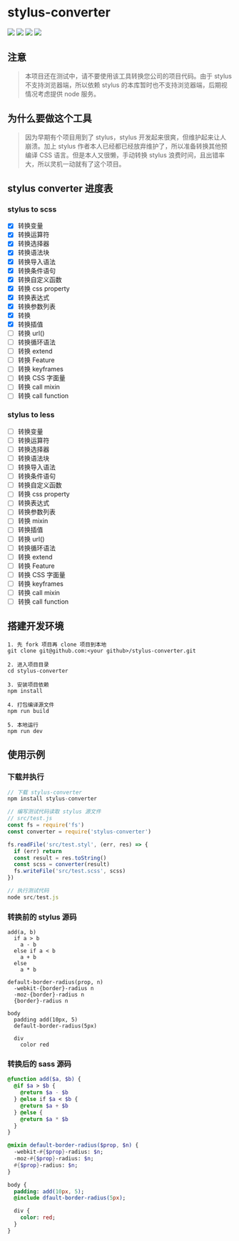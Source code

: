 # stylus-converter

![](http://img.shields.io/travis/TaoXuSheng/stylus-converter.svg)
![](https://img.shields.io/npm/dt/stylus-converter.svg)
![](https://img.shields.io/npm/v/stylus-converter.svg)
![](https://img.shields.io/npm/l/stylus-converter.svg)

## 注意

> 本项目还在测试中，请不要使用该工具转换您公司的项目代码。由于 stylus 不支持浏览器端，所以依赖 stylus 的本库暂时也不支持浏览器端，后期视情况考虑提供 node 服务。

## 为什么要做这个工具

> 因为早期有个项目用到了 stylus，stylus 开发起来很爽，但维护起来让人崩溃。加上 stylus 作者本人已经都已经放弃维护了，所以准备转换其他预编译 CSS 语言。但是本人又很懒，手动转换 stylus 浪费时间，且出错率大，所以灵机一动就有了这个项目。

## stylus converter 进度表

### stylus to scss

- [x] 转换变量
- [x] 转换运算符
- [x] 转换选择器
- [x] 转换语法块
- [x] 转换导入语法
- [x] 转换条件语句
- [x] 转换自定义函数
- [x] 转换 css property
- [x] 转换表达式
- [x] 转换参数列表
- [x] 转换
- [x] 转换插值
- [ ] 转换 url()
- [ ] 转换循环语法
- [ ] 转换 extend
- [ ] 转换 Feature
- [ ] 转换 keyframes
- [ ] 转换 CSS 字面量
- [ ] 转换 call mixin
- [ ] 转换 call function

### stylus to less

- [ ] 转换变量
- [ ] 转换运算符
- [ ] 转换选择器
- [ ] 转换语法块
- [ ] 转换导入语法
- [ ] 转换条件语句
- [ ] 转换自定义函数
- [ ] 转换 css property
- [ ] 转换表达式
- [ ] 转换参数列表
- [ ] 转换 mixin
- [ ] 转换插值
- [ ] 转换 url()
- [ ] 转换循环语法
- [ ] 转换 extend
- [ ] 转换 Feature
- [ ] 转换 CSS 字面量
- [ ] 转换 keyframes
- [ ] 转换 call mixin
- [ ] 转换 call function

## 搭建开发环境

```text
1. 先 fork 项目再 clone 项目到本地
git clone git@github.com:<your github>/stylus-converter.git

2. 进入项目目录
cd stylus-converter

3. 安装项目依赖
npm install

4. 打包编译源文件
npm run build

5. 本地运行
npm run dev
```

## 使用示例

### 下载并执行
```javascript
// 下载 stylus-converter
npm install stylus-converter

// 编写测试代码读取 stylus 源文件
// src/test.js
const fs = require('fs')
const converter = require('stylus-converter')

fs.readFile('src/test.styl', (err, res) => {
  if (err) return
  const result = res.toString()
  const scss = converter(result)
  fs.writeFile('src/test.scss', scss)
})

// 执行测试代码
node src/test.js
```

### 转换前的 stylus 源码
```stylus
add(a, b)
  if a > b
    a - b
  else if a < b
    a + b
  else
    a * b

default-border-radius(prop, n)
  -webkit-{border}-radius n
  -moz-{border}-radius n
  {border}-radius n

body
  padding add(10px, 5)
  default-border-radius(5px)

  div
    color red
```

### 转换后的 sass 源码
```sass
@function add($a, $b) {
  @if $a > $b {
    @return $a - $b
  } @else if $a < $b {
    @return $a + $b
  } @else {
    @return $a * $b
  }
}

@mixin default-border-radius($prop, $n) {
  -webkit-#{$prop}-radius: $n;
  -moz-#{$prop}-radius: $n;
  #{$prop}-radius: $n;
}

body {
  padding: add(10px, 5);
  @include dfault-border-radius(5px);

  div {
    color: red;
  }
}
```
